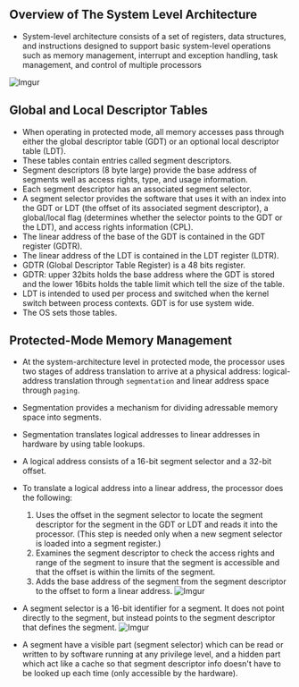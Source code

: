 ## Overview of The System Level Architecture
- System-level architecture consists of a set of registers, data structures, and instructions designed to support basic system-level operations such as memory management, interrupt and exception handling, task management, and control of multiple processors

![Imgur](https://i.imgur.com/O0QCFwt.png)

## Global and Local Descriptor Tables
- When operating in protected mode, all memory accesses pass through either the global descriptor table (GDT) or an optional local descriptor table (LDT).
- These tables contain entries called segment descriptors.
- Segment descriptors (8 byte large) provide the base address of segments well as access rights, type, and usage information.
- Each segment descriptor has an associated segment selector.
- A segment selector provides the software that uses it with an index into the GDT or LDT (the offset of its associated segment descriptor), a global/local flag (determines whether the selector points to the GDT or the LDT), and access rights information (CPL).
- The linear address of the base of the GDT is contained in the GDT register (GDTR).
- The linear address of the LDT is contained in the LDT register (LDTR).
- GDTR (Global Descriptor Table Register) is a 48 bits register.
- GDTR: upper 32bits holds the base address where the GDT is stored and the lower 16bits holds the table limit which tell the size of the table.
- LDT is intended to used per process and switched when the kernel switch between process contexts. GDT is for use system wide.
- The OS sets those tables.

## Protected-Mode Memory Management
- At the system-architecture level in protected mode, the processor uses two stages of address translation to arrive at a physical address: logical-address translation through `segmentation` and linear address space through `paging`.
- Segmentation provides a mechanism for dividing adressable memory space into segments.
- Segmentation translates logical addresses to linear addresses in hardware by using table lookups.
- A logical address consists of a 16-bit segment selector and a 32-bit offset.
- To translate a logical address into a linear address, the processor does the following:
    1. Uses the offset in the segment selector to locate the segment descriptor for the segment in the GDT or LDT and reads it into the processor. (This step is needed only when a new segment selector is loaded into a segment register.)
    2. Examines the segment descriptor to check the access rights and range of the segment to insure that the segment is accessible and that the offset is within the limits of the segment.
    3. Adds the base address of the segment from the segment descriptor to the offset to form a linear address.
![Imgur](https://i.imgur.com/jh5Bp46.png)


- A segment selector is a 16-bit identifier for a segment. It does not point directly to the segment, but instead points to the segment descriptor that defines the segment.
![Imgur](https://i.imgur.com/JUOiXYX.png)



- A segment have a visible part (segment selector) which can be read or written to by software running at any privilege level, and a hidden part which act like a cache so that segment descriptor info doesn't have to be looked up each time (only accessible by the hardware).